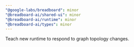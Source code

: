 ```yaml
---
"@google-labs/breadboard": minor
"@breadboard-ai/shared-ui": minor
"@breadboard-ai/runtime": minor
"@breadboard-ai/types": minor
---
```


Teach new runtime to respond to graph topology changes.
